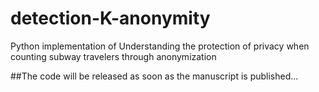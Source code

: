 # detection-K-anonymity
Python implementation of Understanding the protection of privacy when counting subway travelers through anonymization


##The code will be released as soon as the manuscript is published...
